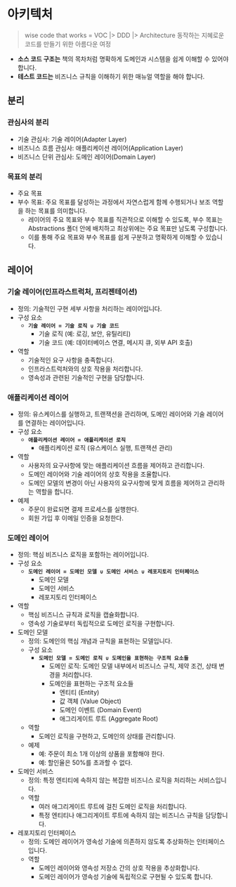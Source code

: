 # 아키텍처

> wise code that works = VOC |> DDD |> Architecture
> 동작하는 지혜로운 코드를 만들기 위한 아름다운 여정

- **소스 코드 구조는** 책의 목차처럼 명확하게 도메인과 시스템을 쉽게 이해할 수 있어야 합니다.
- **테스트 코드는** 비즈니스 규칙을 이해하기 위한 매뉴얼 역할을 해야 합니다.

## 분리
### 관심사의 분리
- 기술 관심사: 기술 레이어(Adapter Layer)
- 비즈니스 흐름 관심사: 애플리케이션 레이어(Application Layer)
- 비즈니스 단위 관심사: 도메인 레이어(Domain Layer)

### 목표의 분리
- 주요 목표
- 부수 목표: 주요 목표를 달성하는 과정에서 자연스럽게 함께 수행되거나 보조 역할을 하는 목표를 의미합니다.
  - 레이어의 주요 목표와 부수 목표를 직관적으로 이해할 수 있도록, 부수 목표는 Abstractions 폴더 안에 배치하고 최상위에는 주요 목표만 남도록 구성합니다.
  - 이를 통해 주요 목표와 부수 목표를 쉽게 구분하고 명확하게 이해할 수 있습니다.

## 레이어
### 기술 레이어(인프라스트럭처, 프리젠테이션)
- 정의: 기술적인 구현 세부 사항을 처리하는 레이어입니다.
- 구성 요소
  - **`기술 레이어 = 기술 로직 ∪ 기술 코드`**
    - 기술 로직 (예: 로깅, 보안, 유틸리티)
    - 기술 코드 (예: 데이터베이스 연결, 메시지 큐, 외부 API 호출)
- 역할
  - 기술적인 요구 사항을 충족합니다.
  - 인프라스트럭처와의 상호 작용을 처리합니다.
  - 영속성과 관련된 기술적인 구현을 담당합니다.

### 애플리케이션 레이어
- 정의: 유스케이스를 실행하고, 트랜잭션을 관리하며, 도메인 레이어와 기술 레이어를 연결하는 레이어입니다.
- 구성 요소
  - **`애플리케이션 레이어 = 애플리케이션 로직`**
    - 애플리케이션 로직 (유스케이스 실행, 트랜잭션 관리)
- 역할
  - 사용자의 요구사항에 맞는 애플리케이션 흐름을 제어하고 관리합니다.
  - 도메인 레이어와 기술 레이어의 상호 작용을 조율합니다.
  - 도메인 모델의 변경이 아닌 사용자의 요구사항에 맞게 흐름을 제어하고 관리하는 역할을 합니다.
- 예제
  - 주문이 완료되면 결제 프로세스를 실행한다.
  - 회원 가입 후 이메일 인증을 요청한다.

### 도메인 레이어
- 정의: 핵심 비즈니스 로직을 포함하는 레이어입니다.
- 구성 요소
  - **`도메인 레이어 = 도메인 모델 ∪ 도메인 서비스 ∪ 레포지토리 인터페이스`**
    - 도메인 모델
    - 도메인 서비스
    - 레포지토리 인터페이스
- 역할
    - 핵심 비즈니스 규칙과 로직을 캡슐화합니다.
    - 영속성 기술로부터 독립적으로 도메인 로직을 구현합니다.
- 도메인 모델
  - 정의: 도메인의 핵심 개념과 규칙을 표현하는 모델입니다.
  - 구성 요소
    - **`도메인 모델 = 도메인 로직 ∪ 도메인을 표현하는 구조적 요소들`**
      - 도메인 로직: 도메인 모델 내부에서 비즈니스 규칙, 제약 조건, 상태 변경을 처리합니다.
      - 도메인을 표현하는 구조적 요소들
        - 엔티티 (Entity)
        - 값 객체 (Value Object)
        - 도메인 이벤트 (Domain Event)
        - 애그리게이트 루트 (Aggregate Root)
  - 역할
    - 도메인 로직을 구현하고, 도메인의 상태를 관리합니다.
  - 예제
    - 예: 주문이 최소 1개 이상의 상품을 포함해야 한다.
    - 예: 할인율은 50%를 초과할 수 없다.
- 도메인 서비스
  - 정의: 특정 엔티티에 속하지 않는 복잡한 비즈니스 로직을 처리하는 서비스입니다.
  - 역할
    - 여러 애그리게이트 루트에 걸친 도메인 로직을 처리합니다.
    - 특정 엔티티나 애그리게이트 루트에 속하지 않는 비즈니스 규칙을 담당합니다.
- 레포지토리 인터페이스
  - 정의: 도메인 레이어가 영속성 기술에 의존하지 않도록 추상화하는 인터페이스입니다.
  - 역할
    - 도메인 레이어와 영속성 저장소 간의 상호 작용을 추상화합니다.
    - 도메인 레이어가 영속성 기술에 독립적으로 구현될 수 있도록 합니다.